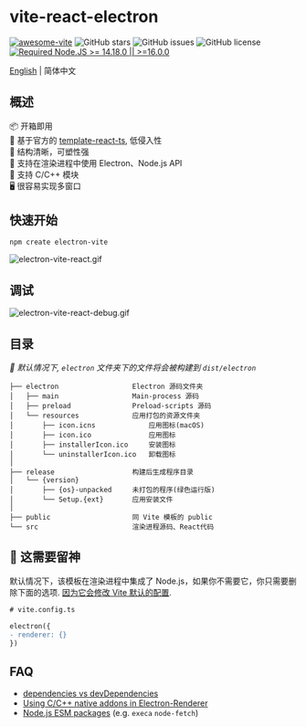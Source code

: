 # vite-react-electron

[![awesome-vite](https://awesome.re/mentioned-badge.svg)](https://github.com/vitejs/awesome-vite)
![GitHub stars](https://img.shields.io/github/stars/caoxiemeihao/vite-react-electron?color=fa6470)
![GitHub issues](https://img.shields.io/github/issues/caoxiemeihao/vite-react-electron?color=d8b22d)
![GitHub license](https://img.shields.io/github/license/caoxiemeihao/vite-react-electron)
[![Required Node.JS >= 14.18.0 || >=16.0.0](https://img.shields.io/static/v1?label=node&message=14.18.0%20||%20%3E=16.0.0&logo=node.js&color=3f893e)](https://nodejs.org/about/releases)

[English](README.md) | 简体中文

## 概述

📦 开箱即用  
🎯 基于官方的 [template-react-ts](https://github.com/vitejs/vite/tree/main/packages/create-vite/template-react-ts), 低侵入性  
🌱 结构清晰，可塑性强  
💪 支持在渲染进程中使用 Electron、Node.js API  
🔩 支持 C/C++ 模块  
🖥 很容易实现多窗口

## 快速开始

```sh
npm create electron-vite
```

![electron-vite-react.gif](https://github.com/electron-vite/electron-vite-react/blob/main/public/electron-vite-react.gif?raw=true)

## 调试

![electron-vite-react-debug.gif](https://github.com/electron-vite/electron-vite-react/blob/main/public/electron-vite-react-debug.gif?raw=true)

## 目录

_🚨 默认情况下, `electron` 文件夹下的文件将会被构建到 `dist/electron`_

```tree
├── electron                  Electron 源码文件夹
│   ├── main                  Main-process 源码
│   ├── preload               Preload-scripts 源码
│   └── resources             应用打包的资源文件夹
│       ├── icon.icns             应用图标(macOS)
│       ├── icon.ico              应用图标
│       ├── installerIcon.ico     安装图标
│       └── uninstallerIcon.ico   卸载图标
│
├── release                   构建后生成程序目录
│   └── {version}
│       ├── {os}-unpacked     未打包的程序(绿色运行版)
│       └── Setup.{ext}       应用安装文件
│
├── public                    同 Vite 模板的 public
└── src                       渲染进程源码、React代码
```

## 🚨 这需要留神

默认情况下，该模板在渲染进程中集成了 Node.js，如果你不需要它，你只需要删除下面的选项. [因为它会修改 Vite 默认的配置](https://github.com/electron-vite/vite-plugin-electron/tree/main/packages/electron-renderer#config-presets-opinionated).

```diff
# vite.config.ts

electron({
- renderer: {}
})
```

## FAQ

- [dependencies vs devDependencies](https://github.com/electron-vite/vite-plugin-electron/tree/main/packages/electron-renderer#dependencies-vs-devdependencies)
- [Using C/C++ native addons in Electron-Renderer](https://github.com/electron-vite/vite-plugin-electron/tree/main/packages/electron-renderer#load-nodejs-cc-native-modules)
- [Node.js ESM packages](https://github.com/electron-vite/vite-plugin-electron/tree/main/packages/electron-renderer#nodejs-esm-packages) (e.g. `execa` `node-fetch`)
